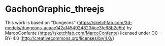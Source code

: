 # GachonGraphic_threejs
This work is based on "Dungeons" (https://sketchfab.com/3d-models/dungeons-acaae142a14549248234ce3fe68b2e5b) by MarcoConfente (https://sketchfab.com/MarcoConfente) licensed under CC-BY-4.0 (http://creativecommons.org/licenses/by/4.0/)
